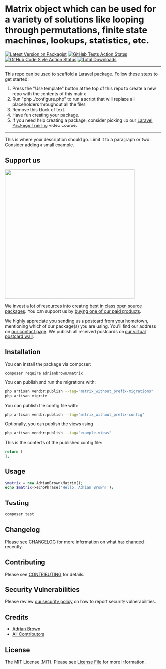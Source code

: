 # Matrix object which can be used for a variety of solutions like looping through permutations, finite state machines, lookups, statistics, etc.

[![Latest Version on Packagist](https://img.shields.io/packagist/v/adrianbrown/matrix.svg?style=flat-square)](https://packagist.org/packages/adrianbrown/matrix)
[![GitHub Tests Action Status](https://img.shields.io/github/workflow/status/adrianbrown/matrix/run-tests?label=tests)](https://github.com/adrianbrown/matrix/actions?query=workflow%3Arun-tests+branch%3Amain)
[![GitHub Code Style Action Status](https://img.shields.io/github/workflow/status/adrianbrown/matrix/Check%20&%20fix%20styling?label=code%20style)](https://github.com/adrianbrown/matrix/actions?query=workflow%3A"Check+%26+fix+styling"+branch%3Amain)
[![Total Downloads](https://img.shields.io/packagist/dt/adrianbrown/matrix.svg?style=flat-square)](https://packagist.org/packages/adrianbrown/matrix)

---
This repo can be used to scaffold a Laravel package. Follow these steps to get started:

1. Press the "Use template" button at the top of this repo to create a new repo with the contents of this matrix
2. Run "php ./configure.php" to run a script that will replace all placeholders throughout all the files
3. Remove this block of text.
4. Have fun creating your package.
5. If you need help creating a package, consider picking up our <a href="https://laravelpackage.training">Laravel Package Training</a> video course.
---

This is where your description should go. Limit it to a paragraph or two. Consider adding a small example.

## Support us

[<img src="https://github-ads.s3.eu-central-1.amazonaws.com/matrix.jpg?t=1" width="419px" />](https://spatie.be/github-ad-click/matrix)

We invest a lot of resources into creating [best in class open source packages](https://spatie.be/open-source). You can support us by [buying one of our paid products](https://spatie.be/open-source/support-us).

We highly appreciate you sending us a postcard from your hometown, mentioning which of our package(s) you are using. You'll find our address on [our contact page](https://spatie.be/about-us). We publish all received postcards on [our virtual postcard wall](https://spatie.be/open-source/postcards).

## Installation

You can install the package via composer:

```bash
composer require adrianbrown/matrix
```

You can publish and run the migrations with:

```bash
php artisan vendor:publish --tag="matrix_without_prefix-migrations"
php artisan migrate
```

You can publish the config file with:
```bash
php artisan vendor:publish --tag="matrix_without_prefix-config"
```

Optionally, you can publish the views using

```bash
php artisan vendor:publish --tag="example-views"
```

This is the contents of the published config file:

```php
return [
];
```

## Usage

```php
$matrix = new AdrianBrown\Matrix();
echo $matrix->echoPhrase('Hello, Adrian Brown!');
```

## Testing

```bash
composer test
```

## Changelog

Please see [CHANGELOG](CHANGELOG.md) for more information on what has changed recently.

## Contributing

Please see [CONTRIBUTING](.github/CONTRIBUTING.md) for details.

## Security Vulnerabilities

Please review [our security policy](../../security/policy) on how to report security vulnerabilities.

## Credits

- [Adrian Brown](https://github.com/adrianb93)
- [All Contributors](../../contributors)

## License

The MIT License (MIT). Please see [License File](LICENSE.md) for more information.
